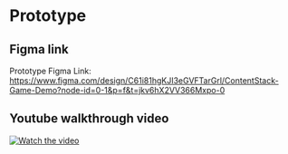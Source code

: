 # Prototype


## Figma link

Prototype Figma Link: https://www.figma.com/design/C61i81hgKJI3eGVFTarGrl/ContentStack-Game-Demo?node-id=0-1&p=f&t=jkv6hX2VV366Mxpo-0

## Youtube walkthrough video

[![Watch the video](https://img.youtube.com/vi/DJhxU1XhjDc/hqdefault.jpg)
](https://youtu.be/DJhxU1XhjDc?feature=shared)

